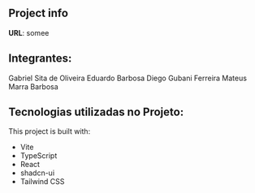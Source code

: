 ## Project info


**URL**: somee


## Integrantes:

Gabriel Sita de Oliveira
Eduardo Barbosa
Diego Gubani Ferreira
Mateus Marra Barbosa


## Tecnologias utilizadas no Projeto:

This project is built with:

- Vite
- TypeScript
- React
- shadcn-ui
- Tailwind CSS
